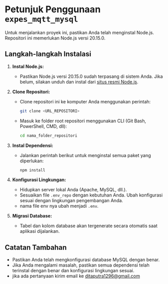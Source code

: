 # Petunjuk Penggunaan `expes_mqtt_mysql`

Untuk menjalankan proyek ini, pastikan Anda telah menginstal Node.js. Repositori ini memerlukan Node.js versi 20.15.0.

## Langkah-langkah Instalasi

1. **Instal Node.js:**

    - Pastikan Node.js versi 20.15.0 sudah terpasang di sistem Anda. Jika belum, silakan unduh dan instal dari [situs resmi Node.js](https://nodejs.org/).

2. **Clone Repositori:**

    - Clone repositori ini ke komputer Anda menggunakan perintah:
        ```bash
        git clone <URL_REPOSITORI>
        ```
    - Masuk ke folder root repositori menggunakan CLI (Git Bash, PowerShell, CMD, dll):
        ```bash
        cd nama_folder_repositori
        ```

3. **Instal Dependensi:**

    - Jalankan perintah berikut untuk menginstal semua paket yang diperlukan:
        ```bash
        npm install
        ```

4. **Konfigurasi Lingkungan:**

    - Hidupkan server lokal Anda (Apache, MySQL, dll.).
    - Sesuaikan file `.env_repo` dengan kebutuhan Anda. Ubah konfigurasi sesuai dengan lingkungan pengembangan Anda.
    - nama file env nya ubah menjadi `.env`.

5. **Migrasi Database:**
    - Tabel dan kolom database akan tergenerate secara otomatis saat aplikasi dijalankan.

## Catatan Tambahan

-   Pastikan Anda telah mengkonfigurasi database MySQL dengan benar.
-   Jika Anda mengalami masalah, pastikan semua dependensi telah terinstal dengan benar dan konfigurasi lingkungan sesuai.
-   jika ada pertanyaan kirim email ke ditaputra1296@gmail.com
